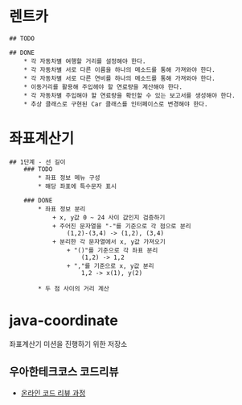 # 렌트카
    ## TODO

    ## DONE
        * 각 자동차별 여행할 거리를 설정해야 한다.
        * 각 자동차별 서로 다른 이름을 하나의 메소드를 통해 가져와야 한다.
        * 각 자동차별 서로 다른 연비를 하나의 메소드를 통해 가져와야 한다.
        * 이동거리를 활용해 주입헤야 할 연료량을 계산해야 한다.
        * 각 자동차별 주입해야 할 연료량을 확인할 수 있는 보고서를 생성해야 한다.
        * 추상 클래스로 구현된 Car 클래스를 인터페이스로 변경해야 한다.

# 좌표계산기
    ## 1단계 - 선 길이
        ### TODO
            * 좌표 정보 메뉴 구성
            * 해당 좌표에 특수문자 표시
        
        ### DONE
            * 좌표 정보 분리
                + x, y값 0 ~ 24 사이 값인지 검증하기
                + 주어진 문자열을 "-"를 기준으로 각 점으로 분리
                    (1,2)-(3,4) -> (1,2), (3,4)
                + 분리한 각 문자열에서 x, y값 가져오기
                    + "()"를 기준으로 각 좌표 분리
                        (1,2) -> 1,2
                    + ","를 기준으로 x, y값 분리
                        1,2 -> x(1), y(2)
            
            * 두 점 사이의 거리 계산
                

# java-coordinate
좌표계산기 미션을 진행하기 위한 저장소

## 우아한테크코스 코드리뷰
* [온라인 코드 리뷰 과정](https://github.com/woowacourse/woowacourse-docs/blob/master/maincourse/README.md)
